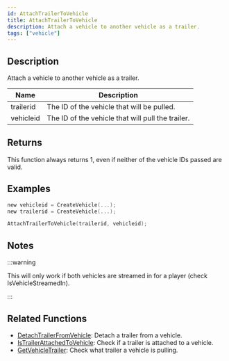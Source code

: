 ```yaml
---
id: AttachTrailerToVehicle
title: AttachTrailerToVehicle
description: Attach a vehicle to another vehicle as a trailer.
tags: ["vehicle"]
---
```


## Description

Attach a vehicle to another vehicle as a trailer.

| Name      | Description                                       |
| --------- | ------------------------------------------------- |
| trailerid | The ID of the vehicle that will be pulled.        |
| vehicleid | The ID of the vehicle that will pull the trailer. |

## Returns

This function always returns 1, even if neither of the vehicle IDs passed are valid.

## Examples

```c
new vehicleid = CreateVehicle(...);
new trailerid = CreateVehicle(...);

AttachTrailerToVehicle(trailerid, vehicleid);
```

## Notes

:::warning

This will only work if both vehicles are streamed in for a player (check IsVehicleStreamedIn).

:::

## Related Functions

- [DetachTrailerFromVehicle](../../scripting/functions/DetachTrailerFromVehicle.md): Detach a trailer from a vehicle.
- [IsTrailerAttachedToVehicle](../../scripting/functions/IsTrailerAttachedToVehicle.md): Check if a trailer is attached to a vehicle.
- [GetVehicleTrailer](../../scripting/functions/GetVehicleTrailer.md): Check what trailer a vehicle is pulling.
